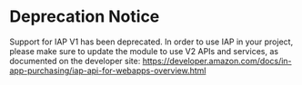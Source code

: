 # Deprecation Notice

Support for IAP V1 has been deprecated. In order to use IAP in your project, please make sure to update the module to use V2 APIs and services, as documented on the developer site: https://developer.amazon.com/docs/in-app-purchasing/iap-api-for-webapps-overview.html 
